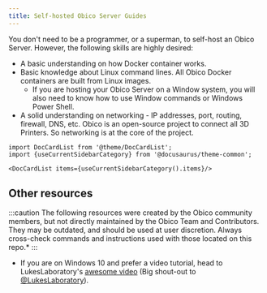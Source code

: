 ```yaml
---
title: Self-hosted Obico Server Guides
---
```


You don't need to be a programmer, or a superman, to self-host an Obico Server. However, the following skills are highly desired:

- A basic understanding on how Docker container works.
- Basic knowledge about Linux command lines. All Obico Docker containers are built from Linux images.
    - If you are hosting your Obico Server on a Window system, you will also need to know how to use Window commands or Windows Power Shell.
- A solid understanding on networking - IP addresses, port, routing, firewall, DNS, etc. Obico is an open-source project to connect all 3D Printers. So networking is at the core of the project.

```mdx-code-block
import DocCardList from '@theme/DocCardList';
import {useCurrentSidebarCategory} from '@docusaurus/theme-common';

<DocCardList items={useCurrentSidebarCategory().items}/>
```

## Other resources

:::caution
The following resources were created by the Obico community members, but not directly maintained by the Obico Team and Contributors. They may be outdated, and should be used at user discretion. Always cross-check commands and instructions used with those located on this repo.*
:::

- If you are on Windows 10 and prefer a video tutorial, head to LukesLaboratory's [awesome video](https://www.youtube.com/watch?v=8l4C_K9S2-Y) (Big shout-out to [@LukesLaboratory](https://twitter.com/LukesLaboratory/)).
